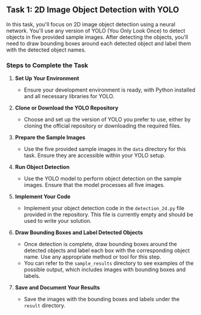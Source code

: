 ## Task 1: 2D Image Object Detection with YOLO

In this task, you'll focus on 2D image object detection using a neural network. You'll use any version of YOLO (You Only Look Once) to detect objects in five provided sample images. After detecting the objects, you'll need to draw bounding boxes around each detected object and label them with the detected object names.

### Steps to Complete the Task

1. **Set Up Your Environment**
   - Ensure your development environment is ready, with Python installed and all necessary libraries for YOLO.

2. **Clone or Download the YOLO Repository**
   - Choose and set up the version of YOLO you prefer to use, either by cloning the official repository or downloading the required files.

3. **Prepare the Sample Images**
   - Use the five provided sample images in the `data` directory for this task. Ensure they are accessible within your YOLO setup.

4. **Run Object Detection**
   - Use the YOLO model to perform object detection on the sample images. Ensure that the model processes all five images.

5. **Implement Your Code**
   - Implement your object detection code in the `detection_2d.py` file provided in the repository. This file is currently empty and should be used to write your solution.

6. **Draw Bounding Boxes and Label Detected Objects**
   - Once detection is complete, draw bounding boxes around the detected objects and label each box with the corresponding object name. Use any appropriate method or tool for this step.
   - You can refer to the `sample_results` directory to see examples of the possible output, which includes images with bounding boxes and labels.

7. **Save and Document Your Results**
   - Save the images with the bounding boxes and labels under the `result` directory.
